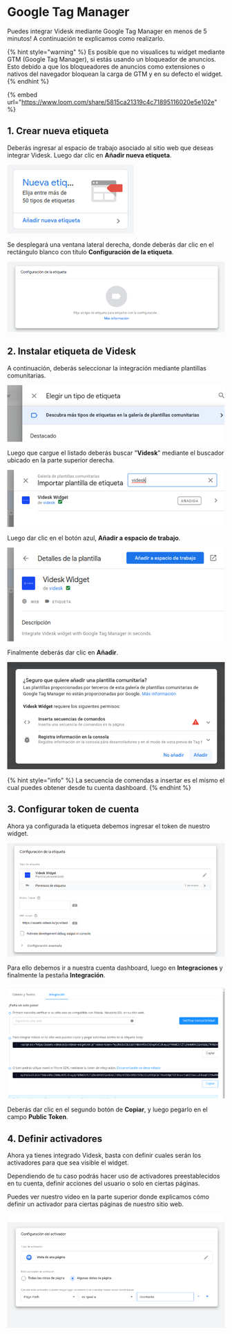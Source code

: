 # Google Tag Manager

Puedes integrar Videsk mediante Google Tag Manager en menos de 5 minutos! A continuación te explicamos como realizarlo.

{% hint style="warning" %}
Es posible que no visualices tu widget mediante GTM (Google Tag Manager), si estás usando un bloqueador de anuncios. Esto debido a que los bloqueadores de anuncios como extensiones o nativos del navegador bloquean la carga de GTM y en su defecto el widget.
{% endhint %}

{% embed url="https://www.loom.com/share/5815ca21319c4c71895116020e5e102e" %}

## 1. Crear nueva etiqueta

Deberás ingresar al espacio de trabajo asociado al sitio web que deseas integrar Videsk. Luego dar clic en **Añadir nueva etiqueta**.

![](<../../.gitbook/assets/image (44).png>)

Se desplegará una ventana lateral derecha, donde deberás dar clic en el rectángulo blanco con título **Configuración de la etiqueta**.

![](<../../.gitbook/assets/image (37).png>)

## 2. Instalar etiqueta de Videsk

A continuación, deberás seleccionar la integración mediante plantillas comunitarias.

![](<../../.gitbook/assets/image (43).png>)

Luego que cargue el listado deberás buscar "**Videsk**" mediante el buscador ubicado en la parte superior derecha.

![](<../../.gitbook/assets/image (42).png>)

Luego dar clic en el botón azul, **Añadir a espacio de trabajo**.

![](<../../.gitbook/assets/image (68).png>)

Finalmente deberás dar clic en **Añadir**.

![](<../../.gitbook/assets/image (1).png>)

{% hint style="info" %}
La secuencia de comendas a insertar es el mismo el cual puedes obtener desde tu cuenta dashboard.
{% endhint %}

## 3. Configurar token de cuenta

Ahora ya configurada la etiqueta debemos ingresar el token de nuestro widget.

![](<../../.gitbook/assets/image (24).png>)

Para ello debemos ir a nuestra cuenta dashboard, luego en **Integraciones** y finalmente la pestaña **Integración**.

![](<../../.gitbook/assets/image (22).png>)

Deberás dar clic en el segundo botón de **Copiar**, y luego pegarlo en el campo **Public Token**.

## 4. Definir activadores

Ahora ya tienes integrado Videsk, basta con definir cuales serán los activadores para que sea visible el widget.

Dependiendo de tu caso podrás hacer uso de activadores preestablecidos en tu cuenta, definir acciones del usuario o solo en ciertas páginas.

Puedes ver nuestro video en la parte superior donde explicamos cómo definir un activador para ciertas páginas de nuestro sitio web.

![](<../../.gitbook/assets/image (46).png>)
